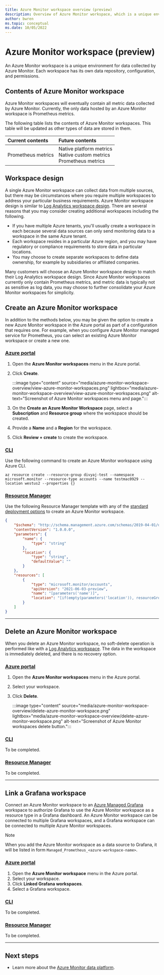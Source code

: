```yaml
---
title: Azure Monitor workspace overview (preview)
description: Overview of Azure Monitor workspace, which is a unique environment for data collected by Azure Monitor.
author: bwren 
ms.topic: conceptual
ms.date: 10/05/2022
---
```


# Azure Monitor workspace (preview)
An Azure Monitor workspace is a unique environment for data collected by Azure Monitor. Each workspace has its own data repository, configuration, and permissions.


## Contents of Azure Monitor workspace
Azure Monitor workspaces will eventually contain all metric data collected by Azure Monitor. Currently, the only data hosted by an Azure Monitor workspace is Prometheus metrics.

The following table lists the contents of Azure Monitor workspaces. This table will be updated as other types of data are stored in them.

| Current contents | Future contents |
|:---|:---|
| Prometheus metrics | Native platform metrics<br>Native custom metrics<br>Prometheus metrics |


## Workspace design
A single Azure Monitor workspace can collect data from multiple sources, but there may be circumstances where you require multiple workspaces to address your particular business requirements. Azure Monitor workspace design is similar to [Log Analytics workspace design](../logs/workspace-design.md). There are several reasons that you may consider creating additional workspaces including the following.

- If you have multiple Azure tenants, you'll usually create a workspace in each because several data sources can only send monitoring data to a workspace in the same Azure tenant.
- Each workspace resides in a particular Azure region, and you may have regulatory or compliance requirements to store data in particular locations.
- You may choose to create separate workspaces to define data ownership, for example by subsidiaries or affiliated companies.

Many customers will choose an Azure Monitor workspace design to match their Log Analytics workspace design. Since Azure Monitor workspaces currently only contain Prometheus metrics, and metric data is typically not as sensitive as log data, you may choose to further consolidate your Azure Monitor workspaces for simplicity.

## Create an Azure Monitor workspace
In addition to the methods below, you may be given the option to create a new Azure Monitor workspace in the Azure portal as part of a configuration that requires one. For example, when you configure Azure Monitor managed service for Prometheus, you can select an existing Azure Monitor workspace or create a new one.

### [Azure portal](#tab/azure-portal)

1. Open the **Azure Monitor workspaces** menu in the Azure portal.
2. Click **Create**.

    :::image type="content" source="media/azure-monitor-workspace-overview/view-azure-monitor-workspaces.png" lightbox="media/azure-monitor-workspace-overview/view-azure-monitor-workspaces.png" alt-text="Screenshot of Azure Monitor workspaces menu and page.":::

3. On the **Create an Azure Monitor Workspace** page, select a **Subscription** and **Resource group** where the workspace should be created.
4. Provide a **Name** and a **Region** for the workspace.
5. Click **Review + create** to create the workspace.

### [CLI](#tab/cli)
Use the following command to create an Azure Monitor workspace using Azure CLI.

```azurecli
az resource create --resource-group divyaj-test --namespace microsoft.monitor --resource-type accounts --name testmac0929 --location westus2 --properties {}
```

### [Resource Manager](#tab/resource-manager)
Use the following Resource Manager template with any of the [standard deployment options](../resource-manager-samples.md#deploy-the-sample-templates) to create an Azure Monitor workspace.

```json
{
    "$schema": "http://schema.management.azure.com/schemas/2019-04-01/deploymentTemplate.json#",
    "contentVersion": "1.0.0.0",
    "parameters": {
        "name": {
            "type": "string"
        },
        "location": {
            "type": "string",
            "defaultValue": ""
        }
    },
    "resources": [
        {
            "type": "microsoft.monitor/accounts",
            "apiVersion": "2021-06-03-preview",
            "name": "[parameters('name')]",
            "location": "[if(empty(parameters('location')), resourceGroup().location, parameters('location'))]"
        }
    ]
}
```


---


## Delete an Azure Monitor workspace
When you delete an Azure Monitor workspace, no soft-delete operation is performed like with a [Log Analytics workspace](../logs/delete-workspace.md). The data in the workspace is immediately deleted, and there is no recovery option.


### [Azure portal](#tab/azure-portal)

1. Open the **Azure Monitor workspaces** menu in the Azure portal.
2. Select your workspace.
4. Click **Delete**.

    :::image type="content" source="media/azure-monitor-workspace-overview/delete-azure-monitor-workspace.png" lightbox="media/azure-monitor-workspace-overview/delete-azure-monitor-workspace.png" alt-text="Screenshot of Azure Monitor workspaces delete button.":::

### [CLI](#tab/cli)
To be completed.

### [Resource Manager](#tab/resource-manager)
To be completed.

---


## Link a Grafana workspace
Connect an Azure Monitor workspace to an [Azure Managed Grafana](../../managed-grafana/overview.md) workspace to authorize Grafana to use the Azure Monitor workspace as a resource type in a Grafana dashboard. An Azure Monitor workspace can be connected to multiple Grafana workspaces, and a Grafana workspace can be connected to multiple Azure Monitor workspaces.

> [!NOTE]
> When you add the Azure Monitor workspace as a data source to Grafana, it will be listed in form `Managed_Prometheus_<azure-workspace-name>`.

### [Azure portal](#tab/azure-portal)

1. Open the **Azure Monitor workspace** menu in the Azure portal.
2. Select your workspace.
3. Click **Linked Grafana workspaces**.
4. Select a Grafana workspace.

### [CLI](#tab/cli)
To be completed.

### [Resource Manager](#tab/resource-manager)
To be completed.

---


## Next steps

- Learn more about the [Azure Monitor data platform](../data-platform.md).


